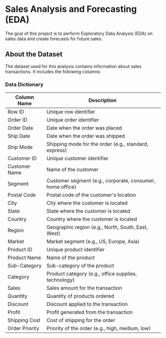 # Sales Analysis and Forecasting (EDA)

The goal of this project is to perform Exploratory Data Analysis (EDA) on sales data and create forecasts for future sales.

## About the Dataset

The dataset used for this analysis contains information about sales transactions. It includes the following columns:

### Data Dictionary

| Column Name       | Description                                                   |
| ----------------- | ------------------------------------------------------------- |
| Row ID            | Unique row identifier                                         |
| Order ID          | Unique order identifier                                       |
| Order Date        | Date when the order was placed                               |
| Ship Date         | Date when the order was shipped                              |
| Ship Mode         | Shipping mode for the order (e.g., standard, express)        |
| Customer ID       | Unique customer identifier                                    |
| Customer Name     | Name of the customer                                          |
| Segment           | Customer segment (e.g., corporate, consumer, home office)    |
| Postal Code       | Postal code of the customer's location                        |
| City              | City where the customer is located                            |
| State             | State where the customer is located                           |
| Country           | Country where the customer is located                         |
| Region            | Geographic region (e.g., North, South, East, West)            |
| Market            | Market segment (e.g., US, Europe, Asia)                       |
| Product ID        | Unique product identifier                                     |
| Product Name      | Name of the product                                           |
| Sub-Category      | Sub-category of the product                                  |
| Category          | Product category (e.g., office supplies, technology)          |
| Sales             | Sales amount for the transaction                             |
| Quantity          | Quantity of products ordered                                  |
| Discount          | Discount applied to the transaction                          |
| Profit            | Profit generated from the transaction                        |
| Shipping Cost     | Cost of shipping for the order                               |
| Order Priority    | Priority of the order (e.g., high, medium, low)               |
